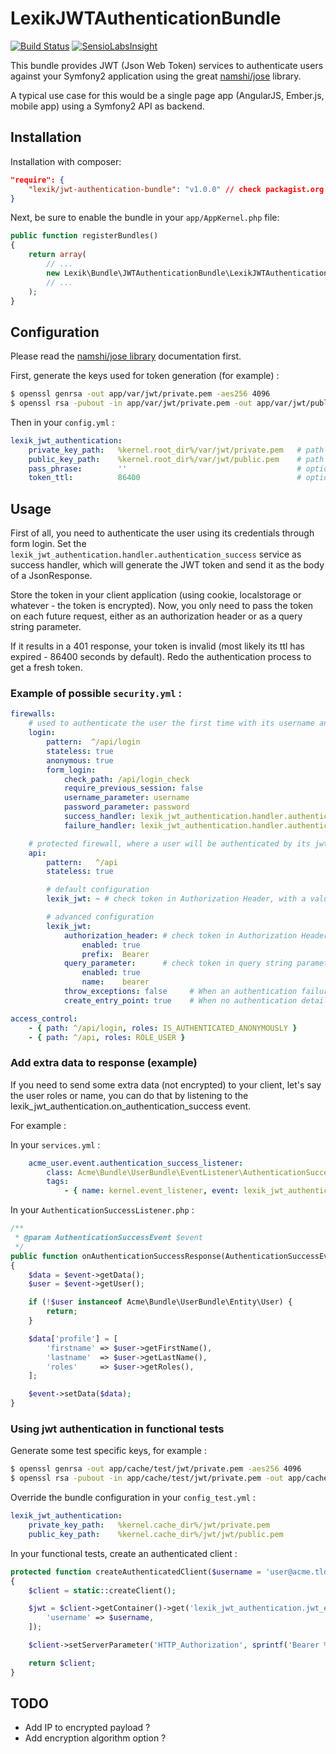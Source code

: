 LexikJWTAuthenticationBundle
============================

[![Build Status](https://travis-ci.org/lexik/LexikJWTAuthenticationBundle.svg?branch=master)](https://travis-ci.org/lexik/LexikJWTAuthenticationBundle)
[![SensioLabsInsight](https://insight.sensiolabs.com/projects/67573b6f-e182-4394-b26a-649c323784f6/small.png)](https://insight.sensiolabs.com/projects/67573b6f-e182-4394-b26a-649c323784f6)

This bundle provides JWT (Json Web Token) services to authenticate users against your Symfony2 application using the great [namshi/jose](https://github.com/namshi/jose) library.

A typical use case for this would be a single page app (AngularJS, Ember.js, mobile app) using a Symfony2 API as backend.

Installation
------------

Installation with composer:

``` json
"require": {
    "lexik/jwt-authentication-bundle": "v1.0.0" // check packagist.org for more tags
}
```

Next, be sure to enable the bundle in your `app/AppKernel.php` file:

``` php
public function registerBundles()
{
    return array(
        // ...
        new Lexik\Bundle\JWTAuthenticationBundle\LexikJWTAuthenticationBundle(),
        // ...
    );
}
```

Configuration
-------------

Please read the [namshi/jose library](https://github.com/namshi/jose) documentation first.

First, generate the keys used for token generation (for example) :

``` bash
$ openssl genrsa -out app/var/jwt/private.pem -aes256 4096
$ openssl rsa -pubout -in app/var/jwt/private.pem -out app/var/jwt/public.pem
```

Then in your `config.yml` :

``` yaml
lexik_jwt_authentication:
    private_key_path:   %kernel.root_dir%/var/jwt/private.pem   # path to the private key
    public_key_path:    %kernel.root_dir%/var/jwt/public.pem    # path to the public key
    pass_phrase:        ''                                      # optional - pass phrase, defaults to ''
    token_ttl:          86400                                   # optional - token ttl, defaults to 86400
```

Usage
-----

First of all, you need to authenticate the user using its credentials through form login.
Set the `lexik_jwt_authentication.handler.authentication_success` service as success handler, which will generate the JWT token and send it as the body of a JsonResponse.

Store the token in your client application (using cookie, localstorage or whatever - the token is encrypted).
Now, you only need to pass the token on each future request, either as an authorization header or as a query string parameter.

If it results in a 401 response, your token is invalid (most likely its ttl has expired - 86400 seconds by default).
Redo the authentication process to get a fresh token.

### Example of possible `security.yml` :

``` yaml
firewalls:
    # used to authenticate the user the first time with its username and password, using form login
    login:
        pattern:  ^/api/login
        stateless: true
        anonymous: true
        form_login:
            check_path: /api/login_check
            require_previous_session: false
            username_parameter: username
            password_parameter: password
            success_handler: lexik_jwt_authentication.handler.authentication_success # generate the jwt token and send it as 200 response body
            failure_handler: lexik_jwt_authentication.handler.authentication_failure # send a 401 response

    # protected firewall, where a user will be authenticated by its jwt token
    api:
        pattern:   ^/api
        stateless: true

        # default configuration
        lexik_jwt: ~ # check token in Authorization Header, with a value prefix of 'Bearer'

        # advanced configuration
        lexik_jwt:
            authorization_header: # check token in Authorization Header
                enabled: true
                prefix:  Bearer
            query_parameter:      # check token in query string parameter
                enabled: true
                name:    bearer
            throw_exceptions: false     # When an authentication failure occurs, return a 401 response immediately
            create_entry_point: true    # When no authentication details are provided, create a default entry point that returns a 401 response

access_control:
    - { path: ^/api/login, roles: IS_AUTHENTICATED_ANONYMOUSLY }
    - { path: ^/api, roles: ROLE_USER }
```

### Add extra data to response (example)

If you need to send some extra data (not encrypted) to your client, let's say the user roles or name, you can do that by listening to the lexik_jwt_authentication.on_authentication_success event.

For example :

In your `services.yml` :

``` yaml
    acme_user.event.authentication_success_listener:
        class: Acme\Bundle\UserBundle\EventListener\AuthenticationSuccessListener
        tags:
            - { name: kernel.event_listener, event: lexik_jwt_authentication.on_authentication_success, method: onAuthenticationSuccess }
```

In your `AuthenticationSuccessListener.php` :

``` php
/**
 * @param AuthenticationSuccessEvent $event
 */
public function onAuthenticationSuccessResponse(AuthenticationSuccessEvent $event)
{
    $data = $event->getData();
    $user = $event->getUser();

    if (!$user instanceof Acme\Bundle\UserBundle\Entity\User) {
        return;
    }

    $data['profile'] = [
        'firstname' => $user->getFirstName(),
        'lastname'  => $user->getLastName(),
        'roles'     => $user->getRoles(),
    ];

    $event->setData($data);
}
```

### Using jwt authentication in functional tests

Generate some test specific keys, for example :

``` bash
$ openssl genrsa -out app/cache/test/jwt/private.pem -aes256 4096
$ openssl rsa -pubout -in app/cache/test/jwt/private.pem -out app/cache/test/jwt/public.pem
```

Override the bundle configuration in your `config_test.yml` :

``` yaml
lexik_jwt_authentication:
    private_key_path:   %kernel.cache_dir%/jwt/private.pem
    public_key_path:    %kernel.cache_dir%/jwt/jwt/public.pem
```

In your functional tests, create an authenticated client :

``` php
protected function createAuthenticatedClient($username = 'user@acme.tld')
{
    $client = static::createClient();

    $jwt = $client->getContainer()->get('lexik_jwt_authentication.jwt_encoder')->encode([
        'username' => $username,
    ]);

    $client->setServerParameter('HTTP_Authorization', sprintf('Bearer %s', $jwt->getTokenString()));

    return $client;
}
```

TODO
----

* Add IP to encrypted payload ?
* Add encryption algorithm option ?
